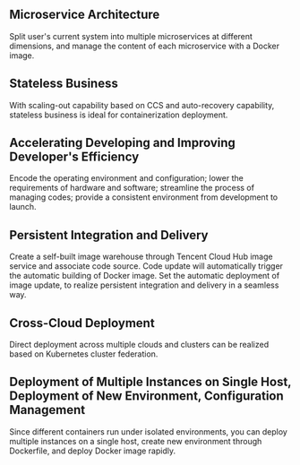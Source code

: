 ## Microservice Architecture
Split user's current system into multiple microservices at different dimensions, and manage the content of each microservice with a Docker image.

## Stateless Business
With scaling-out capability based on CCS and auto-recovery capability, stateless business is ideal for containerization deployment.

## Accelerating Developing and Improving Developer's Efficiency
Encode the operating environment and configuration; lower the requirements of hardware and software; streamline the process of managing codes; provide a consistent environment from development to launch.

## Persistent Integration and Delivery
Create a self-built image warehouse through Tencent Cloud Hub image service and associate code source. Code update will automatically trigger the automatic building of Docker image.
Set the automatic deployment of image update, to realize persistent integration and delivery in a seamless way.

## Cross-Cloud Deployment
Direct deployment across multiple clouds and clusters can be realized based on Kubernetes cluster federation.

## Deployment of Multiple Instances on Single Host, Deployment of New Environment, Configuration Management
Since different containers run under isolated environments, you can deploy multiple instances on a single host, create new environment through Dockerfile, and deploy Docker image rapidly.

